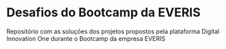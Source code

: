 # Desafios do Bootcamp da EVERIS
Repositório com as soluções dos projetos propostos pela plataforma Digital Innovation One durante o Bootcamp da empresa EVERIS